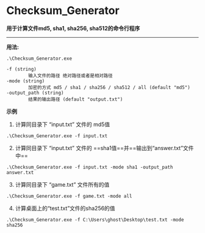 # Checksum_Generator
**用于计算文件md5, sha1, sha256, sha512的命令行程序**



---

**用法:**

```
.\Checksum_Generator.exe
```

```
-f (string)
        输入文件的路径 绝对路径或者是相对路径
-mode (string)
        加密的方式 md5 / sha1 / sha256 / sha512 / all (default "md5")
-output_path (string)
        结果的输出路径 (default "output.txt")
```



**示例**

1. 计算同目录下 “input.txt” 文件的 md5值

```
.\Checksum_Generator.exe -f input.txt
```

2. 计算同目录下 “input.txt” 文件的 ==sha1值==并==输出到“answer.txt”文件中==

```
.\Checksum_Generator.exe -f input.txt -mode sha1 -output_path answer.txt
```

3. 计算同目录下 “game.txt” 文件所有的值

```
.\Checksum_Generator.exe -f game.txt -mode all
```

4. 计算桌面上的“test.txt”文件的sha256的值

```
.\Checksum_Generator.exe -f C:\Users\ghost\Desktop\test.txt -mode sha256
```

